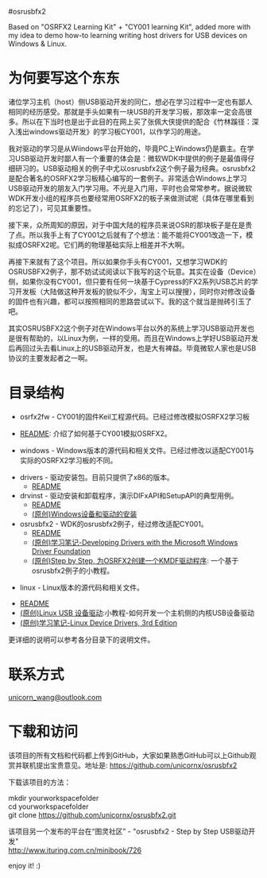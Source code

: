 #osrusbfx2

Based on "OSRFX2 Learning Kit" + "CY001 learning Kit", added more with my idea to demo how-to learning writing host drivers for USB devices on Windows & Linux.

# 为何要写这个东东  
诸位学习主机（host）侧USB驱动开发的同仁，想必在学习过程中一定也有鄙人相同的经历感受。那就是手头如果有一块USB的开发学习板，那效率一定会高很多。所以在下当时也是出于此目的在网上买了张佩大侠提供的配合《竹林蹊径：深入浅出windows驱动开发》的学习板CY001，以作学习的用途。

我对驱动的学习是从Wiindows平台开始的，毕竟PC上Windows仍是霸主。在学习USB驱动开发时鄙人有一个重要的体会是：微软WDK中提供的例子是最值得仔细研习的。USB驱动相关的例子中尤以osrusbfx2这个例子最为经典。osrusbfx2是配合著名的OSRFX2学习板精心编写的一套例子。非常适合Windows上学习USB驱动开发的朋友入门学习用。不光是入门用，平时也会常常参考。据说微软WDK开发小组的程序员也要经常用OSRFX2的板子来做测试呢（具体在哪里看到的忘记了），可见其重要性。

接下来，众所周知的原因，对于中国大陆的程序员来说OSR的那块板子是在是贵了点。所以我手上有了CY001之后就有了个想法：能不能将CY001改造一下，模拟成OSRFX2呢。它们两的物理基础实际上相差并不大啊。

再接下来就有了这个项目。所以如果你手头有CY001，又想学习WDK的OSRUSBFX2例子，那不妨试试阅读以下我写的这个玩意。其实在设备（Device）侧，如果你没有CY001，但只要有任何一块基于Cypress的FX2系列USB芯片的学习开发板（大陆做这种开发板的貌似不少，淘宝上可以搜搜），同时你对修改设备的固件也有兴趣，都可以按照相同的思路尝试以下。我的这个就当是抛砖引玉了吧。

其实OSRUSBFX2这个例子对在Windows平台以外的系统上学习USB驱动开发也是很有帮助的，以Linux为例，一样的受用。而且在Windows上学好USB驱动开发后再回过头去看Linux上的USB驱动开发，也是大有裨益。毕竟微软人家也是USB协议的主要发起者之一啊。

# 目录结构  
+ osrfx2fw - CY001的固件Keil工程源代码。已经过修改模拟OSRFX2学习板  
 - [README](./osrfx2fw/README.md): 介绍了如何基于CY001模拟OSRFX2。  
+ windows  - Windows版本的源代码和相关文件。已经过修改以适配CY001与实际的OSRFX2学习板的不同。  
 - drivers - 驱动安装包。目前只提供了x86的版本。  
      * [README](./windows/drivers/README.md)  
 - drvinst - 驱动安装和卸载程序，演示DIFxAPI和SetupAPI的典型用例。  
      * [README](./windows/drvinst/README.md)  
      * [(原创)Windows设备和驱动的安装](./windows/drvinst/device-and-driver-installation.md)  
 - osrusbfx2 - WDK的osrusbfx2例子，经过修改适配CY001。  
      * [README](./windows/osrusbfx2/README.md)  
      * [(原创)学习笔记-Developing Drivers with the Microsoft Windows Driver Foundation](./windows/osrusbfx2/doc/note-DDMWDF.md)  
      * [(原创)Step by Step, 为OSRFX2创建一个KMDF驱动程序](./windows/osrusbfx2/doc/Building-KMDF-Driver-for-OSRFX2.md): 一个基于osrusbfx2例子的小教程。  
+ linux - Linux版本的源代码和相关文件。  
 - [README](./linux/README.md)  
 - [(原创)Linux USB 设备驱动](./linux/doc/ludd.ppt):小教程-如何开发一个主机侧的内核USB设备驱动  
 - [(原创)学习笔记-Linux Device Drivers, 3rd Edition](./linux/doc/learning-ldd3/notes.md)  

更详细的说明可以参考各分目录下的说明文件。  

# 联系方式  
unicorn_wang@outlook.com


# 下载和访问  
该项目的所有文档和代码都上传到GitHub，大家如果熟悉GitHub可以上Github观赏并联机提出宝贵意见。地址是: https://github.com/unicornx/osrusbfx2

下载该项目的方法：

mkdir yourworkspacefolder  
cd yourworkspacefolder  
git clone https://github.com/unicornx/osrusbfx2.git

该项目另一个发布的平台在“图灵社区” - "osrusbfx2 - Step by Step USB驱动开发"  
http://www.ituring.com.cn/minibook/726

enjoy it! :)

    
      


 